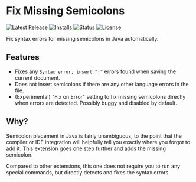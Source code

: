# Fix Missing Semicolons

[![Latest Release](https://flat.badgen.net/github/release/cpulvermacher/fix-missing-semicolons)](https://github.com/cpulvermacher/fix-missing-semicolons/releases)
![Installs](https://vsmarketplacebadges.dev/installs-short/cpulvermacher.fix-missing-semicolons.svg)
[![Status](https://flat.badgen.net/github/checks/cpulvermacher/fix-missing-semicolons)](https://github.com/cpulvermacher/fix-missing-semicolons/actions/workflows/node.js.yml)
[![License](https://flat.badgen.net/github/license/cpulvermacher/fix-missing-semicolons)](./LICENSE)

Fix syntax errors for missing semicolons in Java automatically.

## Features
- Fixes any `Syntax error, insert ";"` errors found when saving the current document.
- Does not insert semicolons if there are any other language errors in the file.
- (Experimental) "Fix on Error" setting to fix missing semicolons directly when errors are detected. Possibly buggy and disabled by default.

## Why?
Semicolon placement in Java is fairly unambiguous, to the point that the compiler or IDE integration will helpfully tell you exactly where you forgot to add it.
This extension goes one step further and adds the missing semicolon.

Compared to other extensions, this one does not require you to run any special commands, but directly detects and fixes the syntax errors.